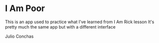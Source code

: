 # I Am Poor
This is an app used to practice what I've learned from I Am Rick lesson 
It's pretty much the same app but with a different interface 

Julio Conchas
